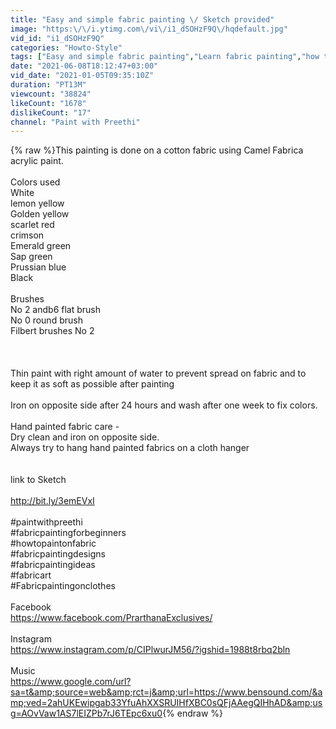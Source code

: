 ```yaml
---
title: "Easy and simple fabric painting \/ Sketch provided"
image: "https:\/\/i.ytimg.com\/vi\/i1_dSOHzF9Q\/hqdefault.jpg"
vid_id: "i1_dSOHzF9Q"
categories: "Howto-Style"
tags: ["Easy and simple fabric painting","Learn fabric painting","how to paint on fabric"]
date: "2021-06-08T18:12:47+03:00"
vid_date: "2021-01-05T09:35:10Z"
duration: "PT13M"
viewcount: "38824"
likeCount: "1678"
dislikeCount: "17"
channel: "Paint with Preethi"
---
```

{% raw %}This painting is done on a cotton fabric using Camel Fabrica acrylic paint.<br /><br />Colors used<br />White<br />lemon yellow <br />Golden yellow <br />scarlet red<br />crimson<br />Emerald green <br />Sap green<br />Prussian blue <br />Black<br /><br />Brushes<br />No 2 andb6 flat brush<br />No 0 round brush<br />Filbert brushes No 2<br /><br /><br /><br />Thin paint with right amount of water to prevent spread on fabric and to keep it as soft as possible after painting <br /><br />Iron on opposite side after 24 hours and wash after one week to fix colors.<br /><br />Hand painted fabric care -<br />Dry clean and iron on opposite side.<br />Always try to hang hand painted fabrics on a cloth hanger<br /><br /><br />link to Sketch<br /><br /><a rel="nofollow" target="blank" href="http://bit.ly/3emEVxI">http://bit.ly/3emEVxI</a><br /><br />#paintwithpreethi <br />#fabricpaintingforbeginners<br />#howtopaintonfabric<br />#fabricpaintingdesigns<br />#fabricpaintingideas<br />#fabricart<br />#Fabricpaintingonclothes<br /><br />Facebook <br /><a rel="nofollow" target="blank" href="https://www.facebook.com/PrarthanaExclusives/">https://www.facebook.com/PrarthanaExclusives/</a><br /><br />Instagram <br /><a rel="nofollow" target="blank" href="https://www.instagram.com/p/CIPlwurJM56/?igshid=1988t8rbq2bln">https://www.instagram.com/p/CIPlwurJM56/?igshid=1988t8rbq2bln</a><br /><br />Music<br /><a rel="nofollow" target="blank" href="https://www.google.com/url?sa=t&amp;source=web&amp;rct=j&amp;url=https://www.bensound.com/&amp;ved=2ahUKEwipgab33YfuAhXXSRUIHfXBC0sQFjAAegQIHhAD&amp;usg=AOvVaw1AS7lEIZPb7rJ6TEpc6xu0">https://www.google.com/url?sa=t&amp;source=web&amp;rct=j&amp;url=https://www.bensound.com/&amp;ved=2ahUKEwipgab33YfuAhXXSRUIHfXBC0sQFjAAegQIHhAD&amp;usg=AOvVaw1AS7lEIZPb7rJ6TEpc6xu0</a>{% endraw %}
